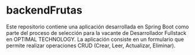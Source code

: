 # backendFrutas
 Este repositorio contiene una aplicación desarrollada en Spring Boot como parte del proceso de selección para la vacante de Desarrollador Fullstack en OPTIMAL TECHNOLOGY. La aplicación consiste en un formulario que permite realizar operaciones CRUD (Crear, Leer, Actualizar, Eliminar).
